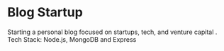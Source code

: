 # Blog Startup
  Starting a personal blog focused on startups, tech, and venture capital . Tech Stack: Node.js, MongoDB and Express
